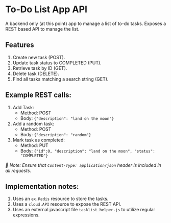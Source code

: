 # To-Do List App API

A backend only (at this point) app to manage a list of to-do tasks.
Exposes a REST based API to manage the list.

## Features
1. Create new task (POST).
2. Update task status to COMPLETED (PUT).
3. Retrieve task by ID (GET).
4. Delete task (DELETE).
5. Find all tasks matching a search string (GET).

## Example REST calls:
1. Add Task:
   * Method: POST
   * Body: `{"description": "land on the moon"}`
2. Add a random task:
   * Method: POST
   * Body: `{"description": "random"}`
3. Mark task as completed:
   * Method: PUT
   * Body: `{"id":0, "description": "land on the moon", "status": "COMPLETED"}`

*🔔 Note: Ensure that `Content-Type: application/json` header is included in all requests.*

## Implementation notes:
1. Uses an `ex.Redis` resource to store the tasks.
2. Uses a `cloud.API` resource to expose the REST API.
3. Uses an external javascript file `tasklist_helper.js` to utilize regular expressions.